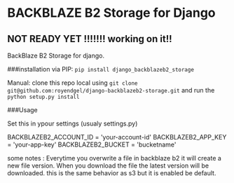BACKBLAZE B2 Storage for Django
================================
## NOT READY YET !!!!!!! working on it!! 


BackBlaze B2 Storage for django.

###installation
via PIP:
`pip install django_backblazeb2_storage`

Manual:
clone this repo local using `git clone git@github.com:royendgel/django-backblazeb2-storage.git`
and run the `python setup.py install`

###Usage

Set this in ypour settings (usualy settings.py)

BACKBLAZEB2_ACCOUNT_ID = 'your-account-id'
BACKBLAZEB2_APP_KEY = 'your-app-key'
BACKBLAZEB2_BUCKET = 'bucketname'

some notes :
Everytime you overwrite a file in backblaze b2 it will create a new file version.
When you download the file the latest version will be downloaded. 
this is the same behavior as s3 but it is enabled be default.